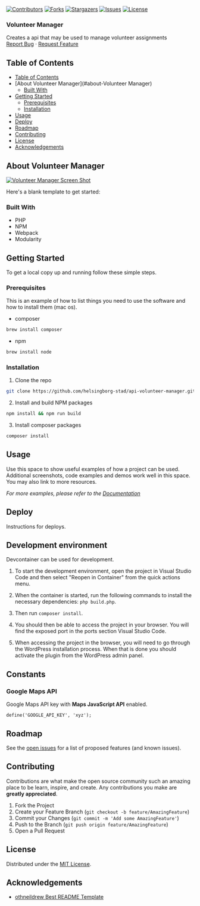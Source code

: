 <!-- SHIELDS -->
[![Contributors][contributors-shield]][contributors-url]
[![Forks][forks-shield]][forks-url]
[![Stargazers][stars-shield]][stars-url]
[![Issues][issues-shield]][issues-url]
[![License][license-shield]][license-url]

<h3>Volunteer Manager</h3>
<p>
  Creates a api that may be used to manage volunteer assignments
  <br />
  <a href="https://github.com/helsingborg-stad/api-volunteer-manager/issues">Report Bug</a>
  ·
  <a href="https://github.com/helsingborg-stad/api-volunteer-manager/issues">Request Feature</a>
</p>

## Table of Contents
- [Table of Contents](#table-of-contents)
- [About Volunteer Manager](#about-Volunteer Manager)
  - [Built With](#built-with)
- [Getting Started](#getting-started)
  - [Prerequisites](#prerequisites)
  - [Installation](#installation)
- [Usage](#usage)
- [Deploy](#deploy)
- [Roadmap](#roadmap)
- [Contributing](#contributing)
- [License](#license)
- [Acknowledgements](#acknowledgements)

## About Volunteer Manager

[![Volunteer Manager Screen Shot][product-screenshot]](https://example.com)

Here's a blank template to get started:

### Built With

* PHP
* NPM
* Webpack
* Modularity

## Getting Started

To get a local copy up and running follow these simple steps.

### Prerequisites

This is an example of how to list things you need to use the software and how to install them (mac os).
* composer
```sh
brew install composer
```
* npm
```sh
brew install node
```
### Installation

1. Clone the repo
```sh
git clone https://github.com/helsingborg-stad/api-volunteer-manager.git
```
2. Install and build NPM packages
```sh
npm install && npm run build
```
3. Install composer packages
```sh
composer install
```

## Usage

Use this space to show useful examples of how a project can be used. Additional screenshots, code examples and demos work well in this space. You may also link to more resources.

_For more examples, please refer to the [Documentation](https://example.com)_

## Deploy

Instructions for deploys.

## Development environment
Devcontainer can be used for development.

1. To start the development environment, open the project in Visual Studio Code and then select "Reopen in Container" from the quick actions menu.

1. When the container is started, run the following commands to install the necessary dependencies: `php build.php`.

1. Then run `composer install`.

1. You should then be able to access the project in your browser. You will find the exposed port in the ports section Visual Studio Code.

1. When accessing the project in the browser, you will need to go through the WordPress installation process. When that is done you should activate the plugin from the WordPress admin panel.

## Constants

### Google Maps API
Google Maps API key with **Maps JavaScript API** enabled.

```
define('GOOGLE_API_KEY', 'xyz');
```

## Roadmap

See the [open issues][issues-url] for a list of proposed features (and known issues).

## Contributing

Contributions are what make the open source community such an amazing place to be learn, inspire, and create. Any contributions you make are **greatly appreciated**.

1. Fork the Project
2. Create your Feature Branch (`git checkout -b feature/AmazingFeature`)
3. Commit your Changes (`git commit -m 'Add some AmazingFeature'`)
4. Push to the Branch (`git push origin feature/AmazingFeature`)
5. Open a Pull Request

## License

Distributed under the [MIT License][license-url].

## Acknowledgements

- [othneildrew Best README Template](https://github.com/othneildrew/Best-README-Template)


<!-- MARKDOWN LINKS & IMAGES -->
<!-- https://www.markdownguide.org/basic-syntax/#reference-style-links -->
[contributors-shield]: https://img.shields.io/github/contributors/helsingborg-stad/api-volunteer-manager.svg?style=flat-square
[contributors-url]: https://github.com/helsingborg-stad/api-volunteer-manager/graphs/contributors
[forks-shield]: https://img.shields.io/github/forks/helsingborg-stad/api-volunteer-manager.svg?style=flat-square
[forks-url]: https://github.com/helsingborg-stad/api-volunteer-manager/network/members
[stars-shield]: https://img.shields.io/github/stars/helsingborg-stad/api-volunteer-manager.svg?style=flat-square
[stars-url]: https://github.com/helsingborg-stad/api-volunteer-manager/stargazers
[issues-shield]: https://img.shields.io/github/issues/helsingborg-stad/api-volunteer-manager.svg?style=flat-square
[issues-url]: https://github.com/helsingborg-stad/api-volunteer-manager/issues
[license-shield]: https://img.shields.io/github/license/helsingborg-stad/api-volunteer-manager.svg?style=flat-square
[license-url]: https://raw.githubusercontent.com/helsingborg-stad/api-volunteer-manager/master/LICENSE
[product-screenshot]: images/screenshot.png
